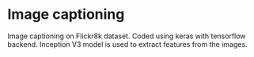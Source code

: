 # Image captioning


Image captioning on Flickr8k dataset.
Coded using keras with tensorflow backend. Inception V3 model is used to extract features from the images. 